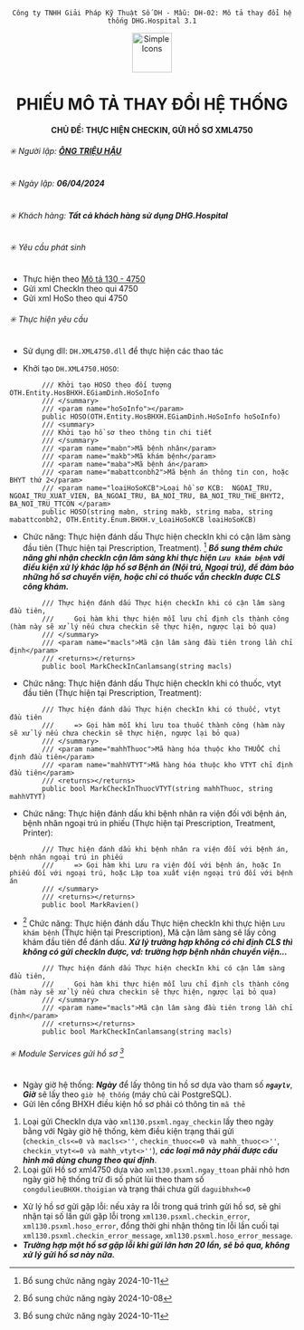<div align="center">

`Công ty TNHH Giải Pháp Kỹ Thuật Số DH - Mẫu: DH-02: Mô tả thay đổi hệ thống DHG.Hospital 3.1`

</div>

<div align="center">
  <img src="https://raw.githubusercontent.com/dh-hos/dhg.hospitalprinter/main/Deploy_Tools/Logo.ico" alt="Simple Icons" width=70>
  <h1>PHIẾU MÔ TẢ THAY ĐỔI HỆ THỐNG</h1>  
</div>
<div align="center">

#### CHỦ ĐỀ: THỰC HIỆN CHECKIN, GỬI HỒ SƠ XML4750

</div>

###### :eight_spoked_asterisk: Người lập: [**ÔNG TRIỆU HẬU**](https://github.com/ongtrieuhau)

###### :eight_spoked_asterisk: Ngày lập: **06/04/2024**

###### :eight_spoked_asterisk: Khách hàng: **Tất cả khách hàng sử dụng DHG.Hospital**

###### :eight_spoked_asterisk: Yêu cầu phát sinh

- Thực hiện theo [Mô tả 130 - 4750](https://github.com/dh-hos/Mo-ta-he-thong/tree/main/XML130)
- Gửi xml CheckIn theo qui 4750
- Gửi xml HoSo theo qui 4750

###### :eight_spoked_asterisk: Thực hiện yêu cầu

- Sử dụng dll: `DH.XML4750.dll` để thực hiện các thao tác

- Khởi tạo `DH.XML4750.HOSO`:

```/// <summary>
        /// Khởi tạo HOSO theo đối tượng OTH.Entity.HosBHXH.EGiamDinh.HoSoInfo
        /// </summary>
        /// <param name="hoSoInfo"></param>
        public HOSO(OTH.Entity.HosBHXH.EGiamDinh.HoSoInfo hoSoInfo)
        /// <summary>
        /// Khởi tạo hồ sơ theo thông tin chi tiết
        /// </summary>
        /// <param name="mabn">Mã bệnh nhân</param>
        /// <param name="makb">Mã khám bệnh</param>
        /// <param name="maba">Mã bệnh án</param>
        /// <param name="mabattconbh2">Mã bệnh án thông tin con, hoặc BHYT thứ 2</param>
        /// <param name="loaiHoSoKCB">Loại hồ sơ KCB:  NGOAI_TRU, NGOAI_TRU_XUAT_VIEN, BA_NGOAI_TRU, BA_NOI_TRU, BA_NOI_TRU_THE_BHYT2, BA_NOI_TRU_TTCON </param>
        public HOSO(string mabn, string makb, string maba, string mabattconbh2, OTH.Entity.Enum.BHXH.v_LoaiHoSoKCB loaiHoSoKCB)
```

- Chức năng: Thực hiện đánh dấu Thực hiện checkIn khi có cận lâm sàng đầu tiên (Thực hiện tại Prescription, Treatment). [^2024-10-11] ***Bổ sung thêm chức năng ghi nhận checkIn cận lâm sàng khi thực hiện `Lưu khám bệnh` với điều kiện xử lý khác lập hồ sơ Bệnh án (Nội trú, Ngoại trú), để đảm bảo những hồ sơ chuyển viện, hoặc chỉ có thuốc vẫn checkIn được CLS công khám.*** 

```/// <summary>
        /// Thực hiện đánh dấu Thực hiện checkIn khi có cận lâm sàng đầu tiên,
        ///     Gọi hàm khi thực hiện mỗi lưu chỉ định cls thành công (hàm này sẽ xử lý nếu chưa checkin sẽ thực hiện, ngược lại bỏ qua)
        /// </summary>
        /// <param name="macls">Mã cận lâm sàng đầu tiên trong lần chỉ định</param>
        /// <returns></returns>
        public bool MarkCheckInCanlamsang(string macls)
```

- Chức năng: Thực hiện đánh dấu Thực hiện checkIn khi có thuốc, vtyt đầu tiên (Thực hiện tại Prescription, Treatment):

```/// <summary>
        /// Thực hiện đánh dấu Thực hiện checkIn khi có thuốc, vtyt đầu tiên
        ///     => Gọi hàm mỗi khi lưu toa thuốc thành công (hàm này sẽ xử lý nếu chưa checkin sẽ thực hiện, ngược lại bỏ qua)
        /// </summary>
        /// <param name="mahhThuoc">Mã hàng hóa thuộc kho THUỐC chỉ định đầu tiên</param>
        /// <param name="mahhVTYT">Mã hàng hóa thuộc kho VTYT chỉ định đầu tiên</param>
        /// <returns></returns>
        public bool MarkCheckInThuocVTYT(string mahhThuoc, string mahhVTYT)
```

- Chức năng: Thực hiện đánh dấu khi bệnh nhân ra viện đối với bệnh án, bệnh nhân ngoại trú in phiếu (Thực hiện tại Prescription, Treatment, Printer):

```/// <summary>
        /// Thực hiện đánh dấu khi bệnh nhân ra viện đối với bệnh án, bệnh nhân ngoại trú in phiếu
        ///     => Gọi hàm khi Lưu ra viện đối với bệnh án, hoặc In phiếu đối với ngoại trú, hoặc Lập toa xuất viện ngoại trú đối với bệnh án
        /// </summary>
        /// <returns></returns>
        public bool MarkRavien()
```

- [^2024-10-08] Chức năng: Thực hiện đánh dấu Thực hiện checkIn khi thực hiện `Lưu khám bệnh` (Thực hiện tại Prescription), Mã cận lâm sàng sẽ lấy công khám đầu tiên để đánh dấu. **_Xử lý trường hợp không có chỉ định CLS thì không có gửi checkIn được, vd: trường hợp bệnh nhân chuyển viện..._**

```/// <summary>
        /// Thực hiện đánh dấu Thực hiện checkIn khi có cận lâm sàng đầu tiên,
        ///     Gọi hàm khi thực hiện mỗi lưu chỉ định cls thành công (hàm này sẽ xử lý nếu chưa checkin sẽ thực hiện, ngược lại bỏ qua)
        /// </summary>
        /// <param name="macls">Mã cận lâm sàng đầu tiên trong lần chỉ định</param>
        /// <returns></returns>
        public bool MarkCheckInCanlamsang(string macls)
```

###### :eight_spoked_asterisk: Module Services gửi hồ sơ [^2024-10-11]

- Ngày giờ hệ thống: **_Ngày_** để lấy thông tin hồ sơ dựa vào tham số **_`ngaylv`_**, **_Giờ_** sẽ lấy theo `giờ hệ thống` (máy chủ cài PostgreSQL).
- Gửi lên cổng BHXH điều kiện hồ sơ phải có thông tin `mã thẻ`

1. Loại gửi CheckIn dựa vào `xml130.psxml.ngay_checkin` lấy theo ngày bằng với Ngày giờ hệ thống, kèm điều kiện trạng thái gửi (`checkin_cls<=0 và macls<>''`, `checkin_thuoc<=0 và mahh_thuoc<>''`, `checkin_vtyt<=0 và mahh_vtyt<>''`), **_các loại mã này phải được cấu hình mã dùng chung theo qui định_**.
2. Loại gửi Hồ sơ xml4750 dựa vào `xml130.psxml.ngay_ttoan` phải nhỏ hơn ngày giờ hệ thống trừ đi số phút lùi theo tham số `congdulieuBHXH.thoigian` và trạng thái chưa gửi `daguibhxh<=0`

- Xử lý hồ sơ gửi gặp lỗi: nếu xảy ra lỗi trong quá trình gửi hồ sơ, sẽ ghi nhận tại số lần gửi gặp lỗi trong `xml130.psxml.checkin_error`, `xml130.psxml.hoso_error`, đồng thời ghi nhận thông tin lỗi lần cuối tại `xml130.psxml.checkin_error_message`, `xml130.psxml.hoso_error_message`.
- **_Trường hợp một hồ sơ gặp lỗi khi gửi lớn hơn 20 lần, sẽ bỏ qua, không xử lý gửi hồ sơ này nữa._**

[^2024-10-08]: Bổ sung chức năng ngày 2024-10-08
[^2024-10-11]: Bổ sung chức năng ngày 2024-10-11
